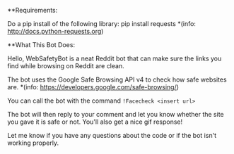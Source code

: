 **Requirements:

Do a pip install of the following library:
pip install requests
*(info: http://docs.python-requests.org)

**What This Bot Does:

Hello, WebSafetyBot is a neat Reddit bot that can make sure the links you find while browsing
on Reddit are clean. 

The bot uses the Google Safe Browsing API v4 to check how safe websites are.
*(info: https://developers.google.com/safe-browsing/)

You can call the bot with the command 
`!Facecheck <insert url>`

The bot will then reply to your comment and let you know whether the site you gave it
is safe or not. You'll also get a nice gif response!

Let me know if you have any questions about the code or if the bot isn't working properly.
